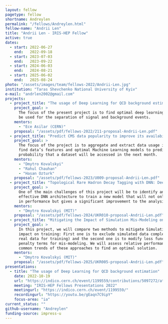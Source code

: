```yaml
---
layout: fellow
pagetype: fellow
shortname: Andreylen
permalink: "/fellows/Andreylen.html"
fellow-name: "Andrii Len"
title: "Andrii Len - IRIS-HEP Fellow"
active: true
dates:
  - start: 2022-06-27
    end:   2022-09-18
  - start: 2023-07-03
    end:   2023-09-22
  - start: 2024-06-03
    end:   2024-08-21
  - start: 2025-06-02
    end:   2025-08-24
photo: "/assets/images/team/fellows-2022/Andrii-Len.jpg"
institution: "Taras Shevchenko National University of Kyiv"
e-mail: "andrlen2002@gmail.com"
projects:
  - project_title: "The usage of Deep Learning for QCD background estimation"
    project_goal: >
      The focus of the present project is to find optimal deep learning models to
      be used for the separation of signal and background events.
    mentors:
      - "Ece Asilar (CERN)"
    proposal: "/assets/pdf/fellows-2022/211-proposal-Andrii-Len.pdf"
  - project_title: "Predict CMS data popularity to improve its availability for physics analysis"
    project_goal: >
      The focus of the project is to aggregate and extract data usage information,
      find data’s features and optimal Machine Learning models to predict the
      probability that a dataset will be accessed in the next month.
    mentors:
      - "Dmytro Kovalskyi"
      - "Rahul Chauhan"
      - "Hasan Ozturk"
    proposal: "/assets/pdf/fellows-2023/U009-proposal-Andrii-Len.pdf"
  - project_title: "Topological Rare Hadron Decay Tagging with DNN: Deep neural net topological tagger for rare hadron decay identification"
    project_goal: >
      One of the main challenges of this project will be to identify and build an
      effective DNN architecture to train a new model that will not only match BDT
      in performance but gives a significant improvement to the analysis sensitivity.
    mentors:
      - "Dmytro Kovalskyi (MIT)"
    proposal: "/assets/pdf/fellows-2024/UKR010-proposal-Andrii-Len.pdf"
  - project_title: "Mitigating the Impact of Simulation Mis-Modeling on DNN Training: Building Robust DNNs in the Presence of Detector Mis-Modeling"
    project_goal: >
      In this project, we will compare two methods to mitigate Simulation Mis-modeling
      impact on training: First one is to exclude simulated data completely (use only
      real data for training) and the second one is to modify loss function to include
      penalty terms for mis-modeling. We will assess relative performance and identify
      common trends of these approaches to find an optimal solution.
    mentors:
      - "Dmytro Kovalskyi (MIT)"
    proposal: "/assets/pdf/fellows-2025/UKR005-proposal-Andrii-Len.pdf"
presentations:
  - title: "The usage of Deep Learning for QCD background estimation"
    date: 2022-10-19
    url: "https://indico.cern.ch/event/1199559/contributions/5097272/attachments/2531407/4355497/IRIS-Hep%20Andrii_Len_Final_Presentation.pdf"
    meeting: "IRIS-HEP Fellows Presentations 2022"
    meetingurl: "https://indico.cern.ch/event/1199559/"
    recordingurl: "https://youtu.be/gEaqn7C9ipY"
    focus-area: "ia"
current_status: ""
github-username: "Andreylen"
funding-source: impress-u
---
```

